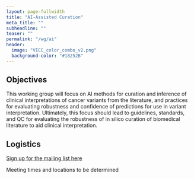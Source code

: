 ```yaml
---
layout: page-fullwidth
title: "AI-Assisted Curation"
meta_title: ""
subheadline: ""
teaser: ""
permalink: "/wg/ai"
header:
  image: "VICC_color_combo_v2.png"
  background-color: "#18252B"
---
```



## Objectives
This working group will focus on AI methods for curation and inference of clinical interpretations of cancer variants from the literature, and practices for evaluating robustness and confidence of predictions for use in variant interpretation. Ultimately, this focus should lead to guidelines, standards, and QC for evaluating the robustness of in silico curation of biomedical literature to aid clinical interpretation.

## Logistics

[Sign up for the mailing list here](https://groups.google.com/forum/#!forum/vicc-ispi-wg)

Meeting times and locations to be determined
